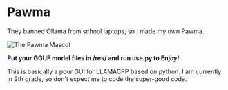 # Pawma
They banned Ollama from school laptops, so I made my own Pawma.

![The Pawma Mascot](logo.png "Hand drawing of the Pawma Mascot by IMG_25522")

**Put your GGUF model files in /res/ and run use.py to Enjoy!**

This is basically a poor GUI for LLAMACPP based on python.
I am currently in 9th grade, so don't espect me to code the super-good code.
